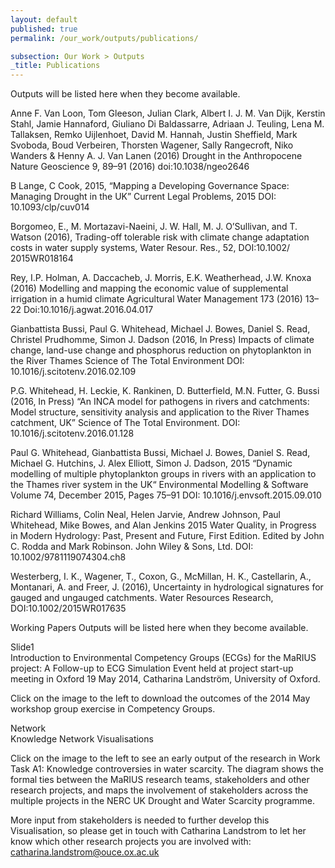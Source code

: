 ```yaml
---
layout: default
published: true
permalink: /our_work/outputs/publications/

subsection: Our Work > Outputs
_title: Publications
---
```

Outputs will be listed here when they become available.

Anne F. Van Loon, Tom Gleeson, Julian Clark, Albert I. J. M. Van Dijk, Kerstin Stahl, Jamie Hannaford, Giuliano Di Baldassarre, Adriaan J. Teuling, Lena M. Tallaksen, Remko Uijlenhoet, David M. Hannah, Justin Sheffield, Mark Svoboda, Boud Verbeiren, Thorsten Wagener, Sally Rangecroft, Niko Wanders & Henny A. J. Van Lanen (2016) Drought in the Anthropocene  Nature Geoscience 9, 89–91 (2016) doi:10.1038/ngeo2646

B Lange, C Cook, 2015, “Mapping a Developing Governance Space: Managing Drought in the UK”  Current Legal Problems, 2015 DOI: 10.1093/clp/cuv014

Borgomeo, E., M. Mortazavi-Naeini, J. W. Hall, M. J. O’Sullivan, and T. Watson (2016), Trading-off tolerable risk with climate change adaptation costs in water supply systems, Water Resour. Res., 52, DOI:10.1002/ 2015WR018164

Rey, I.P. Holman, A. Daccacheb, J. Morris, E.K. Weatherhead, J.W. Knoxa (2016) Modelling and mapping the economic value of supplemental irrigation in a humid climate Agricultural Water Management 173 (2016) 13–22 Doi:10.1016/j.agwat.2016.04.017

Gianbattista Bussi, Paul G. Whitehead, Michael J. Bowes, Daniel S. Read, Christel Prudhomme, Simon J. Dadson  (2016, In Press)  Impacts of climate change, land-use change and phosphorus reduction on phytoplankton in the River Thames Science of The Total Environment  DOI: 10.1016/j.scitotenv.2016.02.109

P.G. Whitehead, H. Leckie, K. Rankinen, D. Butterfield, M.N. Futter, G. Bussi (2016, In Press) “An INCA model for pathogens in rivers and catchments: Model structure, sensitivity analysis and application to the River Thames catchment, UK” Science of The Total Environment.  DOI: 10.1016/j.scitotenv.2016.01.128

Paul G. Whitehead, Gianbattista Bussi, Michael J. Bowes, Daniel S. Read, Michael G. Hutchins, J. Alex Elliott, Simon J. Dadson, 2015 “Dynamic modelling of multiple phytoplankton groups in rivers with an application to the Thames river system in the UK“ Environmental Modelling & Software Volume 74, December 2015, Pages 75–91 DOI: 10.1016/j.envsoft.2015.09.010

Richard Williams, Colin Neal, Helen Jarvie, Andrew Johnson, Paul Whitehead, Mike Bowes, and Alan Jenkins 2015 Water Quality, in Progress in Modern Hydrology: Past, Present and Future, First Edition. Edited by John C. Rodda and Mark Robinson. John Wiley & Sons, Ltd. DOI: 10.1002/9781119074304.ch8

Westerberg, I. K., Wagener, T., Coxon, G., McMillan, H. K., Castellarin, A., Montanari, A. and Freer, J. (2016), Uncertainty in hydrological signatures for gauged and ungauged catchments. Water Resources Research, DOI:10.1002/2015WR017635

 

Working Papers
Outputs will be listed here when they become available.

Slide1	
Introduction to Environmental Competency Groups (ECGs) for the MaRIUS project: A Follow-up to ECG Simulation Event held at project start-up meeting in Oxford 19 May 2014, Catharina Landström, University of Oxford.

Click on the image to the left to download the outcomes of the 2014 May workshop group exercise in Competency Groups.

 Network	
Knowledge Network Visualisations

Click on the image to the left to see an early output of the research in Work Task A1: Knowledge controversies in water scarcity.  The diagram shows the formal ties between the MaRIUS research teams, stakeholders and other research projects, and maps the involvement of stakeholders across the multiple projects in the NERC UK Drought and Water Scarcity programme.

More input from stakeholders is needed to further develop this Visualisation, so please get in touch with Catharina Landstrom to let her know which other research projects you are involved with:  catharina.landstrom@ouce.ox.ac.uk

